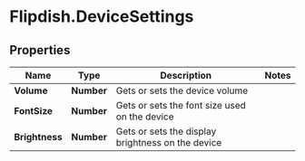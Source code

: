 # Flipdish.DeviceSettings

## Properties
Name | Type | Description | Notes
------------ | ------------- | ------------- | -------------
**Volume** | **Number** | Gets or sets the device volume | 
**FontSize** | **Number** | Gets or sets the font size used on the device | 
**Brightness** | **Number** | Gets or sets the display brightness on the device | 


